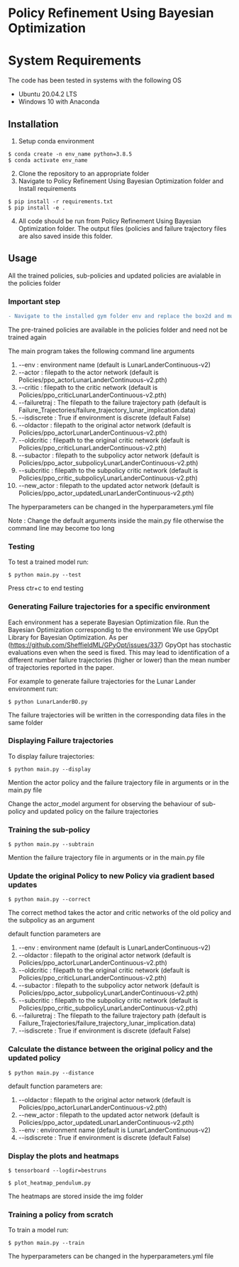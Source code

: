 # Policy Refinement Using Bayesian Optimization

# System Requirements

The code has been tested in systems with the following OS

- Ubuntu 20.04.2 LTS
- Windows 10 with Anaconda

## Installation

1. Setup conda environment

```
$ conda create -n env_name python=3.8.5
$ conda activate env_name
```
2. Clone the repository to an appropriate folder
3. Navigate to Policy Refinement Using Bayesian Optimization folder and Install requirements

```
$ pip install -r requirements.txt
$ pip install -e .
```

4. All code should be run from Policy Refinement Using Bayesian Optimization folder. The output files (policies and failure trajectory files are also saved inside this folder.

## Usage

All the trained policies, sub-policies and updated policies are avialable in the policies folder

### Important step

```diff
- Navigate to the installed gym folder env and replace the box2d and mujoco folders with the ones inside the env folder of this repository. We have changed some private variables to class variables to acceess them from outside.
```


The pre-trained policies are available in the policies folder and need not be trained again

The main program takes the following command line arguments

1) --env : environment name (default is LunarLanderContinuous-v2)
2) --actor : filepath to the actor network (default is Policies/ppo_actorLunarLanderContinuous-v2.pth)
3) --critic : filepath to the critic network (default is Policies/ppo_criticLunarLanderContinuous-v2.pth)
4) --failuretraj : The filepath to the failure trajectory path (default is Failure_Trajectories/failure_trajectory_lunar_implication.data)
5) --isdiscrete : True if environment is discrete (default False)
6) --oldactor : filepath to the original actor network (default is Policies/ppo_actorLunarLanderContinuous-v2.pth)
7) --oldcritic : filepath to the original critic network (default is Policies/ppo_criticLunarLanderContinuous-v2.pth)
8) --subactor : filepath to the subpolicy actor network (default is Policies/ppo_actor_subpolicyLunarLanderContinuous-v2.pth)
9) --subcritic : filepath to the subpolicy critic network (default is Policies/ppo_critic_subpolicyLunarLanderContinuous-v2.pth)
10) --new_actor : filepath to the updated actor network (default is Policies/ppo_actor_updatedLunarLanderContinuous-v2.pth)

The hyperparameters can be changed in the hyperparameters.yml file


Note : Change the default arguments inside the main.py file otherwise the command line may become too long


### Testing

To test a trained model run:

```
$ python main.py --test
```

Press ctr+c to end testing

### Generating Failure trajectories for a specific environment

Each environment has a seperate Bayesian Optimization file. Run the Bayesian Optimization correspondig to the environment
We use GpyOpt Library for Bayesian Optimization. As per (https://github.com/SheffieldML/GPyOpt/issues/337) GpyOpt has stochastic evaluations even when the seed is fixed.
This may lead to identification of a different number failure trajectories (higher or lower) than the mean number of trajectories reported in the paper.

For example to generate failure trajectories for the Lunar Lander environment run:

```
$ python LunarLanderBO.py
```

The failure trajectories will be written in the corresponding data files in the same folder

### Displaying Failure trajectories

To display failure trajectories:

```
$ python main.py --display
```
Mention the actor policy and the failure trajectory file in arguments or in the main.py file

Change the actor_model argument for observing the behaviour of sub-policy and updated policy on the failure trajectories


### Training the sub-policy

```
$ python main.py --subtrain
```

Mention the failure trajectory file in arguments or in the main.py file

### Update the original Policy to new Policy via gradient based updates

```
$ python main.py --correct
```
The correct method takes the actor and critic networks of the old policy and the subpolicy as an argument

default function parameters are 
1) --env : environment name (default is LunarLanderContinuous-v2)
2) --oldactor : filepath to the original actor network (default is Policies/ppo_actorLunarLanderContinuous-v2.pth)
3) --oldcritic : filepath to the original critic network (default is Policies/ppo_criticLunarLanderContinuous-v2.pth)
4) --subactor : filepath to the subpolicy actor network (default is Policies/ppo_actor_subpolicyLunarLanderContinuous-v2.pth)
5) --subcritic : filepath to the subpolicy critic network (default is Policies/ppo_critic_subpolicyLunarLanderContinuous-v2.pth)
6) --failuretraj : The filepath to the failure trajectory path (default is Failure_Trajectories/failure_trajectory_lunar_implication.data)
7) --isdiscrete : True if environment is discrete (default False)

### Calculate the distance between the original policy and the updated policy

```
$ python main.py --distance
```
default function parameters are:
1) --oldactor : filepath to the original actor network (default is Policies/ppo_actorLunarLanderContinuous-v2.pth)
2) --new_actor : filepath to the updated actor network (default is Policies/ppo_actor_updatedLunarLanderContinuous-v2.pth)
3) --env : environment name (default is LunarLanderContinuous-v2)
4) --isdiscrete : True if environment is discrete (default False)


### Display the plots and heatmaps

```
$ tensorboard --logdir=bestruns
```
```
$ plot_heatmap_pendulum.py
```

The heatmaps are stored inside the img folder

### Training a policy from scratch

To train a model run:

```
$ python main.py --train
```
The hyperparameters can be changed in the hyperparameters.yml file
